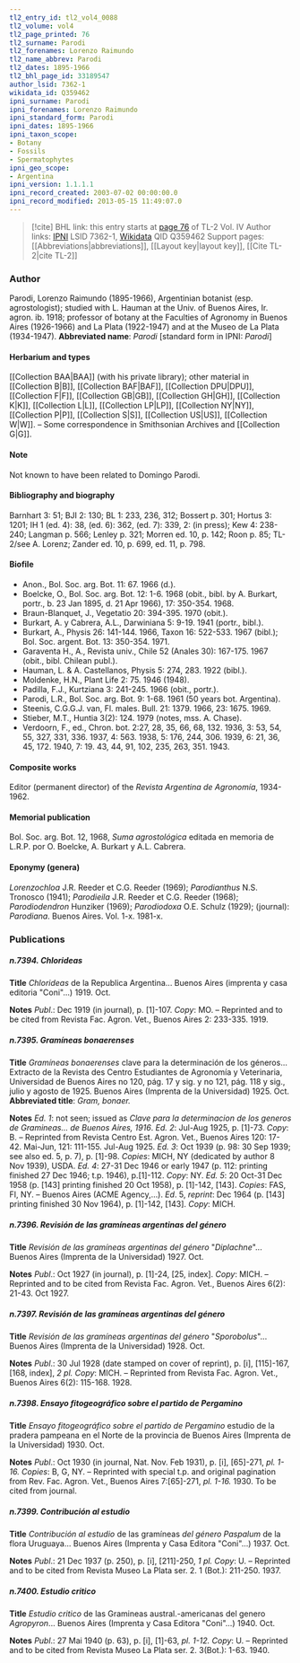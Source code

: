```yaml
---
tl2_entry_id: tl2_vol4_0088
tl2_volume: vol4
tl2_page_printed: 76
tl2_surname: Parodi
tl2_forenames: Lorenzo Raimundo
tl2_name_abbrev: Parodi
tl2_dates: 1895-1966
tl2_bhl_page_id: 33189547
author_lsid: 7362-1
wikidata_id: Q359462
ipni_surname: Parodi
ipni_forenames: Lorenzo Raimundo
ipni_standard_form: Parodi
ipni_dates: 1895-1966
ipni_taxon_scope: 
- Botany
- Fossils
- Spermatophytes
ipni_geo_scope: 
- Argentina
ipni_version: 1.1.1.1
ipni_record_created: 2003-07-02 00:00:00.0
ipni_record_modified: 2013-05-15 11:49:07.0
---
```


> [!cite] BHL link: this entry starts at [page 76](https://www.biodiversitylibrary.org/page/33189547) of TL-2 Vol. IV
> Author links: [IPNI](https://www.ipni.org/a/7362-1) LSID 7362-1, [Wikidata](https://www.wikidata.org/wiki/Q359462) QID Q359462
> Support pages: [[Abbreviations|abbreviations]], [[Layout key|layout key]], [[Cite TL-2|cite TL-2]]

### Author

Parodi, Lorenzo Raimundo (1895-1966), Argentinian botanist (esp. agrostologist); studied with L. Hauman at the Univ. of Buenos Aires, Ir. agron. ib. 1918; professor of botany at the Faculties of Agronomy in Buenos Aires (1926-1966) and La Plata (1922-1947) and at the Museo de La Plata (1934-1947). 
**Abbreviated name**: *Parodi* \[standard form in IPNI: *Parodi*\]

#### Herbarium and types

[[Collection BAA|BAA]] (with his private library); other material in [[Collection B|B]], [[Collection BAF|BAF]], [[Collection DPU|DPU]], [[Collection F|F]], [[Collection GB|GB]], [[Collection GH|GH]], [[Collection K|K]], [[Collection L|L]], [[Collection LP|LP]], [[Collection NY|NY]], [[Collection P|P]], [[Collection S|S]], [[Collection US|US]], [[Collection W|W]]. – Some correspondence in Smithsonian Archives and [[Collection G|G]].

#### Note

Not known to have been related to Domingo Parodi.

#### Bibliography and biography

Barnhart 3: 51; BJI 2: 130; BL 1: 233, 236, 312; Bossert p. 301; Hortus 3: 1201; IH 1 (ed. 4): 38, (ed. 6): 362, (ed. 7): 339, 2: (in press); Kew 4: 238-240; Langman p. 566; Lenley p. 321; Morren ed. 10, p. 142; Roon p. 85; TL-2/see A. Lorenz; Zander ed. 10, p. 699, ed. 11, p. 798.

#### Biofile

- Anon., Bol. Soc. arg. Bot. 11: 67. 1966 (d.).
- Boelcke, O., Bol. Soc. arg. Bot. 12: 1-6. 1968 (obit., bibl. by A. Burkart, portr., b. 23 Jan 1895, d. 21 Apr 1966), 17: 350-354. 1968.
- Braun-Blanquet, J., Vegetatio 20: 394-395. 1970 (obit.).
- Burkart, A. y Cabrera, A.L., Darwiniana 5: 9-19. 1941 (portr., bibl.).
- Burkart, A., Physis 26: 141-144. 1966, Taxon 16: 522-533. 1967 (bibl.); Bol. Soc. argent. Bot. 13: 350-354. 1971.
- Garaventa H., A., Revista univ., Chile 52 (Anales 30): 167-175. 1967 (obit., bibl. Chilean publ.).
- Hauman, L. & A. Castellanos, Physis 5: 274, 283. 1922 (bibl.).
- Moldenke, H.N., Plant Life 2: 75. 1946 (1948).
- Padilla, F.J., Kurtziana 3: 241-245. 1966 (obit., portr.).
- Parodi, L.R., Bol. Soc. arg. Bot. 9: 1-68. 1961 (50 years bot. Argentina).
- Steenis, C.G.G.J. van, Fl. males. Bull. 21: 1379. 1966, 23: 1675. 1969.
- Stieber, M.T., Huntia 3(2): 124. 1979 (notes, mss. A. Chase).
- Verdoorn, F., ed., Chron. bot. 2:27, 28, 35, 66, 68, 132. 1936, 3: 53, 54, 55, 327, 331, 336. 1937, 4: 563. 1938, 5: 176, 244, 306. 1939, 6: 21, 36, 45, 172. 1940, 7: 19. 43, 44, 91, 102, 235, 263, 351. 1943.

#### Composite works

Editor (permanent director) of the *Revista Argentina de Agronomía*, 1934-1962.

#### Memorial publication

Bol. Soc. arg. Bot. 12, 1968, *Suma agrostológica* editada en memoria de L.R.P. por O. Boelcke, A. Burkart y A.L. Cabrera.

#### Eponymy (genera)

*Lorenzochloa* J.R. Reeder et C.G. Reeder (1969); *Parodianthus* N.S. Tronosco (1941); *Parodieila* J.R. Reeder et C.G. Reeder (1968); *Parodiodendron* Hunziker (1969); *Parodiodoxa* O.E. Schulz (1929); (journal): *Parodiana*. Buenos Aires. Vol. 1-x. 1981-x.

### Publications

##### n.7394. Chlorideas

**Title**
*Chlorideas* de la Republica Argentina... Buenos Aires (imprenta y casa editoria "Coni"...) 1919. Oct.

**Notes**
*Publ*.: Dec 1919 (in journal), p. \[1\]-107. *Copy*: MO. – Reprinted and to be cited from Revista Fac. Agron. Vet., Buenos Aires 2: 233-335. 1919.

##### n.7395. Gramíneas bonaerenses

**Title**
*Gramíneas bonaerenses* clave para la determinación de los géneros... Extracto de la Revista des Centro Estudiantes de Agronomía y Veterinaria, Universidad de Buenos Aires no 120, pág. 17 y sig. y no 121, pág. 118 y sig., julio y agosto de 1925. Buenos Aires (Imprenta de la Universidad) 1925. Oct.
**Abbreviated title**: *Gram, bonaer.*

**Notes**
*Ed. 1*: not seen; issued as *Clave para la determinacion de los generos de Gramineas... de Buenos Aires, 1916*.
*Ed. 2*: Jul-Aug 1925, p. \[1\]-73. *Copy*: B. – Reprinted from Revista Centro Est. Agron. Vet., Buenos Aires 120: 17-42. Mai-Jun, 121: 111-155. Jul-Aug 1925.
*Ed. 3*: Oct 1939 (p. 98: 30 Sep 1939; see also ed. 5, p. 7), p. \[1\]-98. *Copies*: MICH, NY (dedicated by author 8 Nov 1939), USDA.
*Ed. 4*: 27-31 Dec 1946 or early 1947 (p. 112: printing finished 27 Dec 1946; t.p. 1946), p.\[1\]-112. *Copy*: NY.
*Ed. 5*: 20 Oct-31 Dec 1958 (p. \[143\] printing finished 20 Oct 1958), p. \[1\]-142, \[143\].
*Copies*: FAS, FI, NY. – Buenos Aires (ACME Agency,...).
*Ed*. 5, *reprint*: Dec 1964 (p. \[143\] printing finished 30 Nov 1964), p. \[1\]-142, \[143\]. *Copy*: MICH.

##### n.7396. Revisión de las gramíneas argentinas del género

**Title**
*Revisión de las gramíneas argentinas del género* "*Diplachne*"... Buenos Aires (Imprenta de la Universidad) 1927. Oct.

**Notes**
*Publ*.: Oct 1927 (in journal), p. \[1\]-24, \[25, index\]. *Copy*: MICH. – Reprinted and to be cited from Revista Fac. Agron. Vet., Buenos Aires 6(2): 21-43. Oct 1927.

##### n.7397. Revisión de las gramíneas argentinas del género

**Title**
*Revisión de las gramíneas argentinas del género* "*Sporobolus*"... Buenos Aires (Imprenta de la Universidad) 1928. Oct.

**Notes**
*Publ*.: 30 Jul 1928 (date stamped on cover of reprint), p. \[i\], \[115\]-167, \[168, index\], *2 pl. Copy*: MICH. – Reprinted from Revista Fac. Agron. Vet., Buenos Aires 6(2): 115-168. 1928.

##### n.7398. Ensayo fitogeográfico sobre el partido de Pergamino

**Title**
*Ensayo fitogeográfico sobre el partido de Pergamino* estudio de la pradera pampeana en el Norte de la provincia de Buenos Aires (Imprenta de la Universidad) 1930. Oct.

**Notes**
*Publ*.: Oct 1930 (in journal, Nat. Nov. Feb 1931), p. \[i\], \[65\]-271, *pl. 1-16. Copies*: B, G, NY. – Reprinted with special t.p. and original pagination from Rev. Fac. Agron. Vet., Buenos Aires 7:\[65\]-271, *pl. 1-16.* 1930. To be cited from journal.

##### n.7399. Contribución al estudio

**Title**
*Contribución al estudio* de las gramíneas *del género Paspalum* de la flora Uruguaya... Buenos Aires (Imprenta y Casa Editora "Coni"...) 1937. Oct.

**Notes**
*Publ*.: 21 Dec 1937 (p. 250), p. \[i\], \[211\]-250, *1 pl. Copy*: U. – Reprinted and to be cited from Revista Museo La Plata ser. 2. 1 (Bot.): 211-250. 1937.

##### n.7400. Estudio critico

**Title**
*Estudio critico* de las Gramineas austral.-americanas del genero *Agropyron*... Buenos Aires (Imprenta y Casa Editora "Coni"...) 1940. Oct.

**Notes**
*Publ*.: 27 Mai 1940 (p. 63), p. \[i\], \[1\]-63, *pl. 1-12. Copy*: U. – Reprinted and to be cited from Revista Museo La Plata ser. 2. 3(Bot.): 1-63. 1940.

